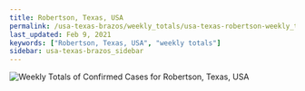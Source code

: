 ```yaml
---
title: Robertson, Texas, USA
permalink: /usa-texas-brazos/weekly_totals/usa-texas-robertson-weekly_totals.html
last_updated: Feb 9, 2021
keywords: ["Robertson, Texas, USA", "weekly totals"]
sidebar: usa-texas-brazos_sidebar
---
```


![Weekly Totals of Confirmed Cases for Robertson, Texas, USA](/covid_tracker/images/graphs/usa-texas-robertson-weekly_totals_graph.png)
